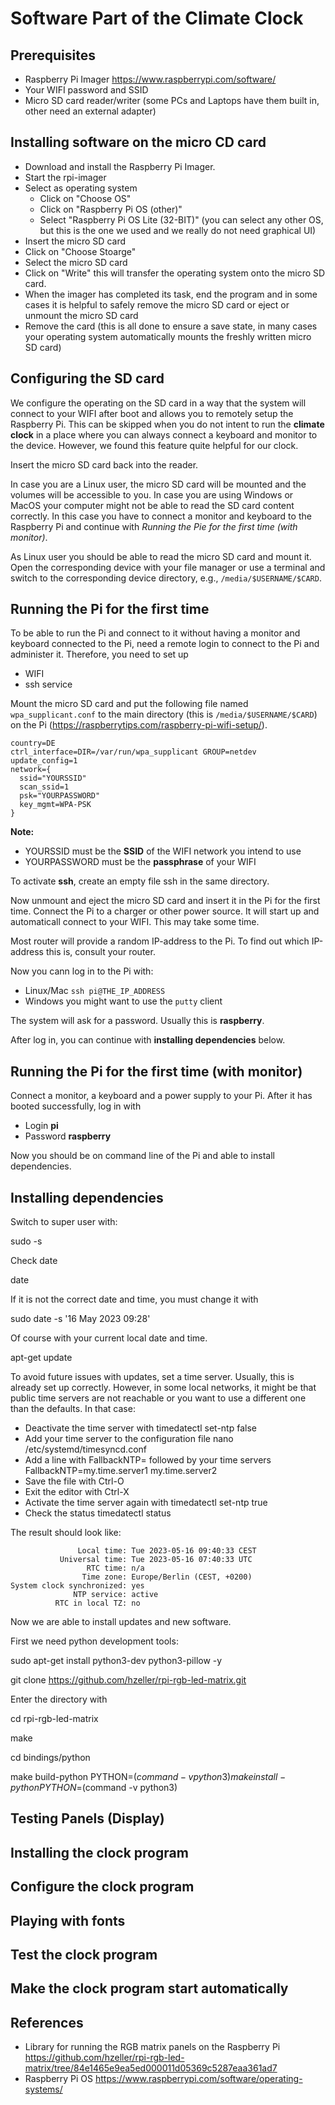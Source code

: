 # Software Part of the Climate Clock


## Prerequisites

- Raspberry Pi Imager
  https://www.raspberrypi.com/software/
- Your WIFI password and SSID
- Micro SD card reader/writer (some PCs and Laptops have them built in,
  other need an external adapter)

## Installing software on the micro CD card

- Download and install the Raspberry Pi Imager.
- Start the rpi-imager
- Select as operating system
  - Click on "Choose OS"
  - Click on "Raspberry Pi OS (other)"
  - Select "Raspberry Pi OS Lite (32-BIT)" (you can select any other OS, but
    this is the one we used and we really do not need graphical UI)
- Insert the micro SD card
- Click on "Choose Stoarge"
- Select the micro SD card
- Click on "Write" this will transfer the operating system onto the micro SD
  card.
- When the imager has completed its task, end the program and in some cases
  it is helpful to safely remove the micro SD card or eject or unmount the 
  micro SD card
- Remove the card (this is all done to ensure a save state, in many cases your
  operating system automatically mounts the freshly written micro SD card)

## Configuring the SD card

We configure the operating on the SD card in a way that the system will connect
to your WIFI after boot and allows you to remotely setup the Raspberry Pi.
This can be skipped when you do not intent to run the **climate clock** in a
place where you can always connect a keyboard and monitor to the device.
However, we found this feature quite helpful for our clock.

Insert the micro SD card back into the reader.

In case you are a Linux user, the micro SD card will be mounted and the volumes
will be accessible to you. In case you are using Windows or MacOS your
computer might not be able to read the SD card content correctly. In this case
you have to connect a monitor and keyboard to the Raspberry Pi and continue with
*Running the Pie for the first time (with monitor)*.

As Linux user you should be able to read the micro SD card and mount it.
Open the corresponding device with your file manager or use a terminal and
switch to the corresponding device directory, e.g., `/media/$USERNAME/$CARD`.

## Running the Pi for the first time

To be able to run the Pi and connect to it without having a monitor and keyboard
connected to the Pi, need a remote login to connect to the Pi and administer it.
Therefore, you need to set up
- WIFI
- ssh service

Mount the micro SD card and put the following file named `wpa_supplicant.conf` to
the main directory (this is `/media/$USERNAME/$CARD`) on the Pi
(https://raspberrytips.com/raspberry-pi-wifi-setup/).

```
country=DE
ctrl_interface=DIR=/var/run/wpa_supplicant GROUP=netdev
update_config=1
network={
  ssid="YOURSSID"
  scan_ssid=1
  psk="YOURPASSWORD"
  key_mgmt=WPA-PSK
}
```

**Note:**
- YOURSSID must be the **SSID** of the WIFI network you intend to use
- YOURPASSWORD must be the **passphrase** of your WIFI

To activate **ssh**, create an empty file ssh in the same directory.

Now unmount and eject the micro SD card and insert it in the Pi for the first time.
Connect the Pi to a charger or other power source. It will start up and automaticall
connect to your WIFI. This may take some time.

Most router will provide a random IP-address to the Pi. To find out which IP-address
this is, consult your router.

Now you cann log in to the Pi with:
- Linux/Mac `ssh pi@THE_IP_ADDRESS`
- Windows you might want to use the `putty` client

The system will ask for a password. Usually this is **raspberry**.

After log in, you can continue with **installing dependencies** below.

## Running the Pi for the first time (with monitor)

Connect a monitor, a keyboard and a power supply to your Pi.
After it has booted successfully, log in with 
- Login **pi**
- Password **raspberry**

Now you should be on command line of the Pi and able to install dependencies.

## Installing dependencies

Switch to super user with:

sudo -s

Check date

date

If it is not the correct date and time, you must change it with

sudo date -s '16 May 2023 09:28'

Of course with your current local date and time.

apt-get update 

To avoid future issues with updates, set a time server. Usually, this
is already set up correctly. However, in some local networks, it might be
that public time servers are not reachable or you want to use a different
one than the defaults. In that case:

- Deactivate the time server with
  timedatectl set-ntp false
- Add your time server to the configuration file
  nano /etc/systemd/timesyncd.conf
- Add a line with FallbackNTP= followed by your time servers
  FallbackNTP=my.time.server1 my.time.server2
- Save the file with Ctrl-O
- Exit the editor with Ctrl-X
- Activate the time server again  with
  timedatectl set-ntp true
- Check the status
  timedatectl status

The result should look like:
```
               Local time: Tue 2023-05-16 09:40:33 CEST
           Universal time: Tue 2023-05-16 07:40:33 UTC
                 RTC time: n/a
                Time zone: Europe/Berlin (CEST, +0200)
System clock synchronized: yes
              NTP service: active
          RTC in local TZ: no
```

Now we are able to install updates and new software.

First we need python development tools:

sudo apt-get install python3-dev python3-pillow -y

git clone https://github.com/hzeller/rpi-rgb-led-matrix.git

Enter the directory with

cd rpi-rgb-led-matrix

make

cd bindings/python

make build-python PYTHON=$(command -v python3)
make install-python PYTHON=$(command -v python3)

## Testing Panels (Display)

## Installing the clock program

## Configure the clock program

## Playing with fonts

## Test the clock program

## Make the clock program start automatically

## References

- Library for running the RGB matrix panels on the Raspberry Pi 
  https://github.com/hzeller/rpi-rgb-led-matrix/tree/84e1465e9ea5ed000011d05369c5287eaa361ad7
- Raspberry Pi OS
  https://www.raspberrypi.com/software/operating-systems/

